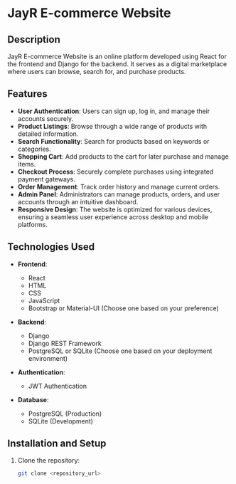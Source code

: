 # JayR E-commerce Website

## Description

JayR E-commerce Website is an online platform developed using React for the frontend and Django for the backend. It serves as a digital marketplace where users can browse, search for, and purchase products.

## Features

- **User Authentication**: Users can sign up, log in, and manage their accounts securely.
- **Product Listings**: Browse through a wide range of products with detailed information.
- **Search Functionality**: Search for products based on keywords or categories.
- **Shopping Cart**: Add products to the cart for later purchase and manage items.
- **Checkout Process**: Securely complete purchases using integrated payment gateways.
- **Order Management**: Track order history and manage current orders.
- **Admin Panel**: Administrators can manage products, orders, and user accounts through an intuitive dashboard.
- **Responsive Design**: The website is optimized for various devices, ensuring a seamless user experience across desktop and mobile platforms.

## Technologies Used

- **Frontend**:
  - React
  - HTML
  - CSS
  - JavaScript
  - Bootstrap or Material-UI (Choose one based on your preference)

- **Backend**:
  - Django
  - Django REST Framework
  - PostgreSQL or SQLite (Choose one based on your deployment environment)

- **Authentication**:
  - JWT Authentication

- **Database**:
  - PostgreSQL (Production)
  - SQLite (Development)

## Installation and Setup

1. Clone the repository:

   ```bash
   git clone <repository_url>

